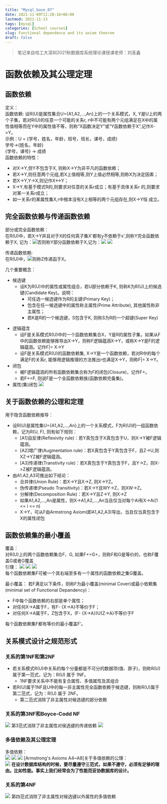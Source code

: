 ```yaml
---
title: "Mysql_base_07"
date: 2021-11-09T11:28:16+08:00
lastmod: 2021-11-13
tags: [mysql]
categories: [School courses]
slug: Functional dependence and its axiom theorem
draft: false
---
```

> 笔记来自哈工大深圳2021秋数据库系统理论课授课老师：刘圣鑫

# 函数依赖及其公理定理
## 函数依赖
定义：   
函数依赖:
设R(U)是属性集合U={A1,A2,…,An}上的一个关系模式，X, Y是U上的两个子集，若对R(U)的任意一个可能的关系r, r中不可能有两个元组满足在X中的属性值相等而在Y中的属性值不等，则称“X函数决定Y”或“Y函数依赖于X”,记作X->Y。   
示例：U = {学号，姓名，年龄，班号，班长，课号，成绩}   
学号->{姓名，年龄}   
{学号，课号} -> 成绩   
函数依赖的特性：
* 对X->Y,但Y不包含于X, 则称X->Y为非平凡的函数依赖；
* 若X->Y,则任意两个元组,若X上值相等,则Y上值必然相等,则称X为决定因素；
* 若X->Y,Y->X,则记作X<->Y；
* X->Y,有基于模式R的,则要求对任意的关系r成立；有基于具体关系r 的,则要求对某一关系r成立；
* 如一关系r的某属性集X,r中根本没有X上相等的两个元组存在,则X->Y恒
成立。
## 完全函数依赖与传递函数依赖
部分或完全函数依赖：   
在R(U)中，若X->Y并且对于X的任何真子集X'都有y不依赖于x',则称Y完全函数依赖于X, 记为：![](https://raw.githubusercontent.com/QizhengZou/Image_hosting_rep/main/20211112113023.png)否则称Y部分函数依赖于X,记为：![](https://raw.githubusercontent.com/QizhengZou/Image_hosting_rep/main/20211112113050.png)
![](https://raw.githubusercontent.com/QizhengZou/Image_hosting_rep/main/20211112113259.png)

传递函数依赖:   
在R(U)中，![](https://raw.githubusercontent.com/QizhengZou/Image_hosting_rep/main/20211112113438.png)则称Z传递函于X。

几个重要概念：   
* 候选键
    * 设K为R(U)中的属性或属性组合，若U部分依赖于K, 则称K为R(U)上的候选键(Candidate Key)。说明：
        * 可任选一候选键作为R的主键(Primary Key)； 
        - 包含在任一候选键中的属性称主属性(Prime Attribute), 其他属性称非主属性；
        - 若K是R的一个候选键，S包含于K, 则称S为R的一个超键(Super Key)
- 逻辑蕴含
    - 设F是关系模式R(U)中的一个函数依赖集合X，Y是R的属性子集，如果从F中的函数依赖能够推导出X->Y，则称F逻辑蕴涵X->Y，或称X->Y是F的逻辑蕴涵。记作F|= X->Y
    - 设F是关系模式R(U)的函数依赖集, X->Y是一个函数依赖，若对R中的每个满足F的关系r, 能够用逻辑推理的方法推出r也满足X->Y，则称F|= X->Y。
- 闭包
    - 被F逻辑蕴涵的所有函数依赖集合称为F的闭包(Closure)，记作F+。
    - 若F+=F, 则说F是一个全函数依赖族(函数依赖完备集)。
- 属性(集)闭包
    ![](https://raw.githubusercontent.com/QizhengZou/Image_hosting_rep/main/20211113085606.png)
## 关于函数依赖的公理和定理
用于隐含函数依赖推导：   
- 设R(U)是属性集U={A1,A2,…,An}上的一个关系模式，F为R(U)的一组函数依赖，记为R(U, F), 则有如下规则：
    - [A1]自反律(Reflexivity rule)：若Y真包含于X真包含于U，则X->Y被F逻辑蕴涵。
    - [A2]增广律(Augmentation rule)：若X真包含于Y真包含于F，且Z->U,则XZ->YZ被F逻辑蕴涵。
    - [A3]传递律(Transtivity rule)：若X真包含于Y真包含于F，且Y->Z，则X->Z被F逻辑蕴涵。
- 由A1.A2,A3可推出如下结论：
    - 合并律(Union Rule)：若X->Y且X->Z, 则X->YZ。
    - 伪传递律(Pseudo Transitivity)：若X->Y且WY->Z，则XW->Z。
    - 分解律(Decomposition Rule)：若X->Y且Z->Y, 则X->Z
    - 如果A1,A2,…,An是属性，则X->A1,A2,…,An当且仅当对每个Ai有X->Ai(1 <= i <= n)
    - X->Y，可从F由Armstrong Axiom(即A1,A2,A3)导出，当且仅当真包含于X的属性闭包 
## 函数依赖集的最小覆盖
覆盖：   
对R(U)上的两个函数依赖集合F、G, 如果F+=G+，则称F和G是等价的，也称F覆盖G或者G覆盖   
引理：
![](https://raw.githubusercontent.com/QizhengZou/Image_hosting_rep/main/20211113090019.png)
![](https://raw.githubusercontent.com/QizhengZou/Image_hosting_rep/main/20211113090446.png)
![](https://raw.githubusercontent.com/QizhengZou/Image_hosting_rep/main/20211113090514.png)   
每个函数依赖集F可被一个其右端至多有一个属性的函数依赖之集G覆盖。

最小覆盖：
若F满足以下条件，则称F为最小覆盖(minimal Cover)或最小依赖集 
(minimal set of Functional Depandency)：   
- F中每个函数依赖的右部是单个属性；
- 对任何X->A属于F，有F- {X->A}不等价于F；
- 对任何X->A属于F，Z包含于X，(F- {X->A})U{Z->A}不等价于F

每个函数依赖集F都有等价的最小覆盖F’。

## 关系模式设计之规范形式
### 关系的第1NF和第2NF
- 若关系模式R(U)中关系的每个分量都是不可分的数据项(值、原子)，则称R(U)属于第一范式，记为：R(U) 属于 1NF。
    - 1NF要求关系中不能有复合属性、多值属性及其组合
- 若R(U)属于1NF且U中的每一非主属性完全函数依赖于候选键，则称R(U)属于第二范式，记为：R(U) 属于 2NF。
    - 第二范式消除了非主属性对候选键的部分依赖
### 关系的第3NF和Boyce-Codd NF
![](https://raw.githubusercontent.com/QizhengZou/Image_hosting_rep/main/20211113093439.png)
第3范式消除了非主属性对侯选键的传递依赖
![](https://raw.githubusercontent.com/QizhengZou/Image_hosting_rep/main/20211113093851.png)
### 多值依赖及其公理定理
多值依赖：   
![](https://raw.githubusercontent.com/QizhengZou/Image_hosting_rep/main/20211113094234.png)
![](https://raw.githubusercontent.com/QizhengZou/Image_hosting_rep/main/20211117113449.png)
![](https://raw.githubusercontent.com/QizhengZou/Image_hosting_rep/main/20211113094342.png)
[Armstrong's Axioms A4~A8]关于多值依赖的公理：   
![](https://raw.githubusercontent.com/QizhengZou/Image_hosting_rep/main/20211113094612.png)
**在设计数据库结构的时候，要尽量遵守三范式，如果不遵守，必须有足够的理由。比如性能。事实上我们经常会为了性能而妥协数据库的设计。**
### 关系的第4NF
![](https://raw.githubusercontent.com/QizhengZou/Image_hosting_rep/main/20211113094422.png)
第四范式消除了非主属性对候选键以外属性的多值依赖

